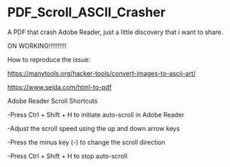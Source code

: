 # PDF_Scroll_ASCII_Crasher
A PDF that crash Adobe Reader,  just a little discovery that i want to share.



ON WORKING!!!!!!!!!!




How to reproduce the issue:

https://manytools.org/hacker-tools/convert-images-to-ascii-art/


https://www.sejda.com/html-to-pdf



Adobe Reader Scroll Shortcuts


-Press Ctrl + Shift + H to initiate auto-scroll in Adobe Reader

-Adjust the scroll speed using the up and down arrow keys

-Press the minus key (-) to change the scroll direction

-Press Ctrl + Shift + H to stop auto-scroll

